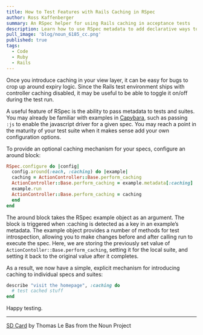 ```yaml
---
title: How to Test Features with Rails Caching in RSpec
author: Ross Kaffenberger
summary: An RSpec helper for using Rails caching in acceptance tests
description: Learn how to use RSpec metadata to add declarative ways to toggle features like Rails caching during test runs
pull_image: 'blog/noun_6185_cc.png'
published: true
tags:
  - Code
  - Ruby
  - Rails
---
```

Once you introduce caching in your view layer, it can be easy for bugs to crop up around expiry logic. Since the Rails test environment ships with controller caching disabled, it may be useful to be able to toggle it on/off during the test run.

A useful feature of RSpec is the ability to pass metadata to tests and suites. You may already be familiar with examples in [Capybara][1], such as passing `:js` to enable the javascript driver for a given spec. You may reach a point in the maturity of your test suite when it makes sense add your own configuration options.

To provide an optional caching mechanism for your specs, configure an around block:

```ruby
RSpec.configure do |config|
  config.around(:each, :caching) do |example|
  caching = ActionController::Base.perform_caching
  ActionController::Base.perform_caching = example.metadata[:caching]
  example.run
  ActionController::Base.perform_caching = caching
  end
end
```

The around block takes the RSpec example object as an argument. The block is triggered when :caching is detected as a key in an example’s metadata. The example object provides a number of methods for test introspection, allowing you to make changes before and after calling run to execute the spec. Here, we are storing the previously set value of `ActionContoller::Base.perform_caching`, setting it for the local suite, and setting it back to the original value after it completes.

As a result, we now have a simple, explicit mechanism for introducing caching to individual specs and suites:

```ruby
describe "visit the homepage", :caching do
  # test cached stuff
end
```

Happy testing.

***

[SD Card](https://thenounproject.com/term/sd-card/6185/) by Thomas Le Bas from the Noun Project

[1]:	https://github.com/jnicklas/capybara


